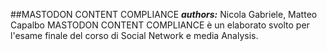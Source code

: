 ##MASTODON CONTENT COMPLIANCE
***authors:*** Nicola Gabriele, Matteo Capalbo
MASTODON CONTENT COMPLIANCE è un elaborato svolto per l'esame finale del corso di Social Network e media Analysis.
